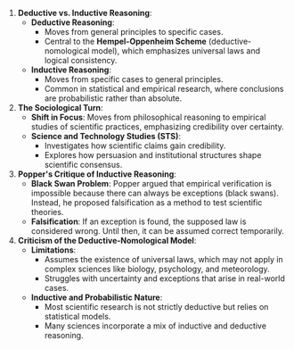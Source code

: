 1. **Deductive vs. Inductive Reasoning**:
    - **Deductive Reasoning**:
	    - Moves from general principles to specific cases.
		- Central to the **Hempel-Oppenheim Scheme** (deductive-nomological model), which emphasizes universal laws and logical consistency.
    - **Inductive Reasoning**:
		- Moves from specific cases to general principles.
		- Common in statistical and empirical research, where conclusions are probabilistic rather than absolute.
2. **The Sociological Turn**:
    - **Shift in Focus**: Moves from philosophical reasoning to empirical studies of scientific practices, emphasizing credibility over certainty.
    + **Science and Technology Studies (STS)**:
		- Investigates how scientific claims gain credibility.
		- Explores how persuasion and institutional structures shape scientific consensus.
3. **Popper's Critique of Inductive Reasoning**:
    - **Black Swan Problem**: Popper argued that empirical verification is impossible because there can always be exceptions (black swans). Instead, he proposed falsification as a method to test scientific theories.
    - **Falsification**: If an exception is found, the supposed law is considered wrong. Until then, it can be assumed correct temporarily.
4. **Criticism of the Deductive-Nomological Model**:
    - **Limitations**: 
		+ Assumes the existence of universal laws, which may not apply in complex sciences like biology, psychology, and meteorology.
	    - Struggles with uncertainty and exceptions that arise in real-world cases.
    - **Inductive and Probabilistic Nature**: 
		- Most scientific research is not strictly deductive but relies on statistical models.
		- Many sciences incorporate a mix of inductive and deductive reasoning.